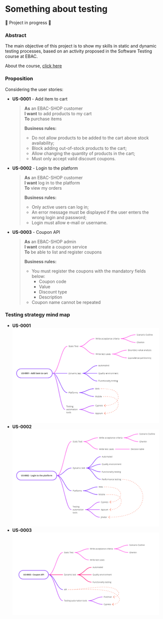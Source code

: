 # Something about testing 
:construction: Project in progress :construction:

### Abstract
The main objective of this project is to show my skills in static and dynamic testing processes, based on an activity proposed in the Software Testing course at EBAC.

About the course, [click here](https://ebaconline.com.br/qualidade-de-software)

### Proposition

Considering the user stories: 
- **US-0001** - Add item to cart <br>
  > **As** an EBAC-SHOP customer <br>
   **I want** to add products to my cart <br> 
   **To** purchase items <br>
  > 
  > **Business rules:** 
  > + Do not allow products to be added to the cart above stock availability; 
  > + Block adding out-of-stock products to the cart;
  > + Allow changing the quantity of products in the cart; 
  > + Must only accept valid discount coupons.
 
- **US-0002** - Login to the platform <br>
  > **As** an EBAC-SHOP customer <br>
   **I want** log in to the platform <br> 
   **To** view my orders <br>
  > 
  > **Business rules:** 
  > + Only active users can log in;
  > + An error message must be displayed if the user enters the wrong login and password;
  > + Login must allow e-mail or username.
   
- **US-0003** - Coupon API <br>
  > **As** an EBAC-SHOP admin <br>
   **I want** create a coupon service <br> 
   **To** be able to list and register coupons <br>
  > 
  > **Business rules:** 
  > + You must register the coupons with the mandatory fields below:
  >   * Coupon code
  >   * Value
  >   * Discount type
  >   * Description
  > + Coupon name cannot be repeated 

### Testing strategy mind map
- **US-0001** <br>
  ![US-0001](img_readme/US-0001.png)
- **US-0002** <br>
  ![US-0002](img_readme/US-0002.png)
- **US-0003** <br>
  ![US-0003](img_readme/US-0003.png)
